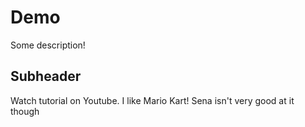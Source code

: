 # Demo

Some description!

## Subheader

Watch tutorial on Youtube.
I like Mario Kart!
Sena isn't very good at it though